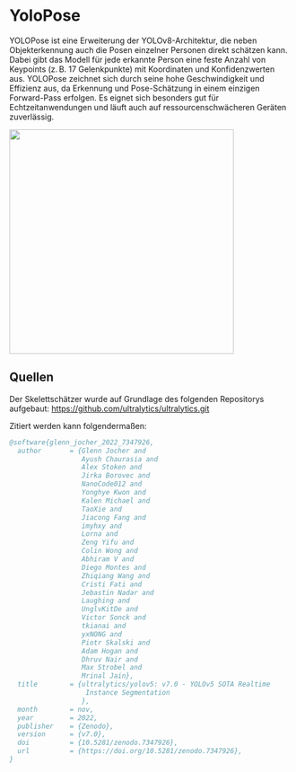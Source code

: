 # YoloPose
YOLOPose ist eine Erweiterung der YOLOv8-Architektur, die neben Objekterkennung auch die Posen einzelner Personen direkt schätzen kann. Dabei gibt das Modell für jede erkannte Person eine feste Anzahl von Keypoints (z. B. 17 Gelenkpunkte) mit Koordinaten und Konfidenzwerten aus. YOLOPose zeichnet sich durch seine hohe Geschwindigkeit und Effizienz aus, da Erkennung und Pose-Schätzung in einem einzigen Forward-Pass erfolgen. Es eignet sich besonders gut für Echtzeitanwendungen und läuft auch auf ressourcenschwächeren Geräten zuverlässig.

<img height="400px" src="demo.gif">

## Quellen
Der Skelettschätzer wurde auf Grundlage des folgenden Repositorys aufgebaut:
https://github.com/ultralytics/ultralytics.git

Zitiert werden kann folgendermaßen:
```bibtex
@software{glenn_jocher_2022_7347926,
  author       = {Glenn Jocher and
                  Ayush Chaurasia and
                  Alex Stoken and
                  Jirka Borovec and
                  NanoCode012 and
                  Yonghye Kwon and
                  Kalen Michael and
                  TaoXie and
                  Jiacong Fang and
                  imyhxy and
                  Lorna and
                  Zeng Yifu and
                  Colin Wong and
                  Abhiram V and
                  Diego Montes and
                  Zhiqiang Wang and
                  Cristi Fati and
                  Jebastin Nadar and
                  Laughing and
                  UnglvKitDe and
                  Victor Sonck and
                  tkianai and
                  yxNONG and
                  Piotr Skalski and
                  Adam Hogan and
                  Dhruv Nair and
                  Max Strobel and
                  Mrinal Jain},
  title        = {ultralytics/yolov5: v7.0 - YOLOv5 SOTA Realtime
                   Instance Segmentation
                  },
  month        = nov,
  year         = 2022,
  publisher    = {Zenodo},
  version      = {v7.0},
  doi          = {10.5281/zenodo.7347926},
  url          = {https://doi.org/10.5281/zenodo.7347926},
}
```